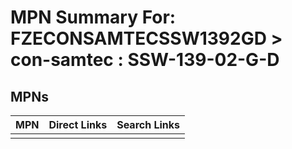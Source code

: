 



# MPN Summary For: FZECONSAMTECSSW1392GD > con-samtec : SSW-139-02-G-D

## MPNs
  

|MPN|Direct Links|Search Links|
| :--- | :--- | :--- |
||||
